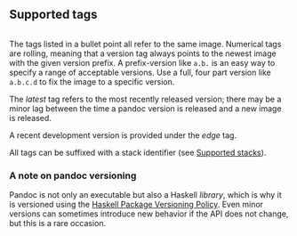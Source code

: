 Supported tags
-----------------------------------------------------------------

``` supported-tags
```

The tags listed in a bullet point all refer to the same image.
Numerical tags are rolling, meaning that a version tag always
points to the newest image with the given version prefix. A
prefix-version like `a.b.` is an easy way to specify a range of
acceptable versions. Use a full, four part version like `a.b.c.d`
to fix the image to a specific version.

The *latest* tag refers to the most recently released version;
there may be a minor lag between the time a pandoc version is
released and a new image is released.

A recent development version is provided under the *edge* tag. 

All tags can be suffixed with a stack identifier (see [Supported
stacks](#supported-stacks)).

### A note on pandoc versioning

Pandoc is not only an executable but also a Haskell *library*,
which is why it is versioned using the [Haskell Package Versioning
Policy][PVP]. Even minor versions can sometimes introduce new
behavior if the API does not change, but this is a rare occasion.

[PVP]: https://pvp.haskell.org
